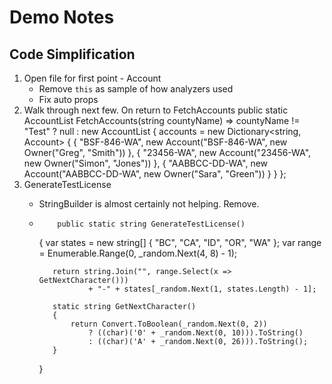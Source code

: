 # Demo Notes

## Code Simplification

1. Open file for first point - Account
   * Remove `this` as sample of how analyzers used
   * Fix auto props
2. Walk through next few. On return to FetchAccounts
         public static AccountList FetchAccounts(string countyName) 
            => countyName != "Test"
                ? null
                : new AccountList
                {
                    accounts = new Dictionary<string, Account>
                        {
                            { "BSF-846-WA", new Account("BSF-846-WA", new Owner("Greg", "Smith")) },
                            { "23456-WA", new Account("23456-WA", new Owner("Simon", "Jones")) },
                            { "AABBCC-DD-WA", new Account("AABBCC-DD-WA", new Owner("Sara", "Green")) }
                        }
                };
3. GenerateTestLicense
   * StringBuilder is almost certainly not helping. Remove.
   *         public static string GenerateTestLicense()
        {
            var states = new string[] { "BC", "CA", "ID", "OR", "WA" };
            var range = Enumerable.Range(0, _random.Next(4, 8) - 1);

            return string.Join("", range.Select(x => GetNextCharacter()))
                    + "-" + states[_random.Next(1, states.Length) - 1];

            static string GetNextCharacter()
            {
                return Convert.ToBoolean(_random.Next(0, 2))
                    ? ((char)('0' + _random.Next(0, 10))).ToString()
                    : ((char)('A' + _random.Next(0, 26))).ToString();
            }
        }